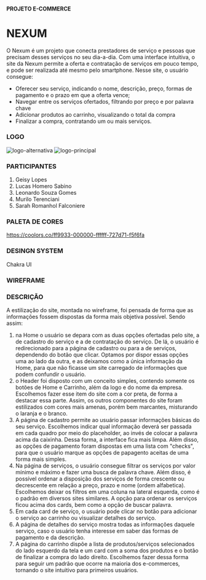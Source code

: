 #### PROJETO E-COMMERCE

# NEXUM

O Nexum é um projeto que conecta prestadores de serviço e pessoas que precisam desses serviços no seu dia-a-dia. Com uma interface intuitiva, o site da Nexum permite a oferta e contratação de serviços em pouco tempo, e pode ser realizada até mesmo pelo smartphone. Nesse site, o usuário consegue: 

- Oferecer seu serviço, indicando o nome, descrição, preço, formas de pagamento e o prazo em que a oferta vence;
- Navegar entre os serviços ofertados, filtrando por preço e por palavra chave
- Adicionar produtos ao carrinho, visualizando o total da compra
- Finalizar a compra, contratando um ou mais serviços.

### LOGO

![logo-alternativa](https://user-images.githubusercontent.com/84152828/135164579-2c370ec5-7709-43f1-a96b-c942d4c637f9.png)
![logo-principal](https://user-images.githubusercontent.com/84152828/135164731-03207ae2-251a-472e-bf11-2a158db3b74a.png)


### PARTICIPANTES

1. Geisy Lopes
2. Lucas Homero Sabino
3. Leonardo Souza Gomes
4. Murilo Terenciani
5. Sarah Romanhol Falconiere

### PALETA DE CORES

https://coolors.co/ff9933-000000-ffffff-727d71-f5f6fa

### DESINGN SYSTEM

Chakra UI

### WIREFRAME

### DESCRIÇÃO

A estilização do site, montada no wireframe, foi pensada de forma que as informações fossem dispostas da forma mais objetiva possível. Sendo assim:
1. na Home o usuário se depara com as duas opções ofertadas pelo site, a de cadastro do serviço e a de contratação do serviço. De lá, o usuário é redirecionado para a página de cadastro ou para a de serviços, dependendo do botão que clicar. Optamos por dispor essas opções uma ao lado da outra, e as deixamos como a única informação da Home, para que não ficasse um site carregado de informações que podem confundir o usuário.
2. o Header foi disposto com um conceito simples, contendo somente os botões de Home e Carrinho, além da logo e do nome da empresa. Escolhemos fazer esse item do site com a cor preta, de forma a destacar essa parte. Assim, os outros componentes do site foram estilizados com cores mais amenas, porém bem marcantes, misturando o laranja e o branco.
3. A página de cadastro permite ao usuário passar informações básicas do seu serviço. Escolhemos indicar qual informação deverá ser passada em cada quadro por meio do placeholder, ao invés de colocar a palavra acima da caixinha. Dessa forma, a interface fica mais limpa. Além disso, as opções de pagamento foram dispostas em uma lista com "checks", para que o usuário marque as opções de papagento aceitas de uma forma mais simples.
4. Na página de serviços, o usuário consegue filtrar os serviços por valor mínimo e máximo e fazer uma busca de palavra chave. Além disso, é possível ordenar a disposição dos serviços de forma crescente ou decrescente em relação a preço, prazo e nome (ordem alfabetica). Escolhemos deixar os filtros em uma coluna na lateral esquerda, como é o padrão em diversos sites similares. A opção para ordenar os serviços ficou acima dos cards, bem como a opção de buscar palavra.
5. Em cada card de serviço, o usuário pode clicar no botão para adicionar o serviço ao carrinho ou visualizar detalhes do serviço.
6. A página de detalhes do serviço mostra todas as informações daquele serviço, caso o usuário tenha interesse em saber das formas de pagamento e da descrição. 
7. A página do carrinho dispõe a lista de produtos/serviços selecionados do lado esquerdo da tela e um card com a soma dos produtos e o botão de finalizar a compra do lado direito. Escolhemos fazer dessa forma para seguir um padrão que ocorre na maioria dos e-commerces, tornando o site intuitivo para primeiros usuários.

